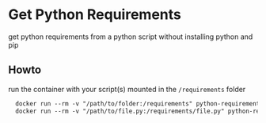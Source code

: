 # Get Python Requirements

get python requirements from a python script without installing python and pip

## Howto

run the container with your script(s) mounted in the `/requirements` folder

```txt
  docker run --rm -v "/path/to/folder:/requirements" python-requirements
  docker run --rm -v "/path/to/file.py:/requirements/file.py" python-requirements
```